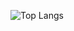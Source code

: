 ![Top Langs](https://github-readme-stats.vercel.app/api/top-langs/?username=Guilherme-silva-teixeira&layout=compact&theme=dark&hide_border=true&languages_count=8)

